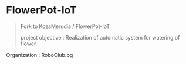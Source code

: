 # FlowerPot-IoT
 
>Fork to  KozaMerudia / FlowerPot-IoT 
>
>project objective : 
>Realization of automatic system for watering of flower. 

Organization : RoboClub.bg
